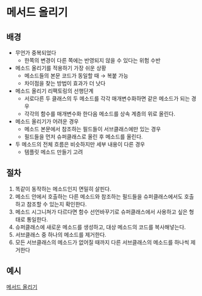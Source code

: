 # 메서드 올리기
## 배경
- 무언가 중복되었다
  - 한쪽의 변경이 다른 쪽에는 반영되지 않을 수 있다는 위험 수반
- 메소드 올리기를 적용하기 가장 쉬운 상황
  - 메소드들의 본문 코드가 동일할 때 → 복붙 가능
  - 차이점을 찾는 방법이 효과가 더 낫다
- 메소드 올리기 리팩토링의 선행단계
  - 서로다른 두 클래스의 두 메소드를 각각 매개변수화하면 같은 메소드가 되는 경우
  - 각각의 함수를 매개변수화 한다음 메소드를 상속 계층의 위로 올린다.
- 메소드 올리기가 어려운 경우
  - 메소드 본문에서 참조하는 필드들이 서브클래스에만 있는 경우
  - 필드들을 먼저 슈퍼클래스로 올린 후 메소드를 올린다.
- 두 메소드의 전체 흐름은 비슷하지만 세부 내용이 다른 경우
  - 템플릿 메소드 만들기 고려

## 절차
1. 똑같이 동작하는 메소드인지 면밀히 살핀다.
2. 메소드 안에서 호출하는 다른 메소드와 참조하는 필드들을 슈퍼클래스에서도 호출하고 참조할 수 있는지 확인한다.
3. 메소드 시그니쳐가 다르다면 함수 선언바꾸기로 슈퍼클래스에서 사용하고 싶은 형태로 통일한다.
4. 슈퍼클래스에 새로운 메소드를 생성하고, 대상 메소드의 코드를 복사해넣는다.
5. 서브클래스 중 하나의 메소드를 제거한다.
6. 모든 서브클래스의 메소드가 없어질 때까지 다른 서브클래스의 메소드를 하나씩 제거한다

## 예시
[메서드 올리기](/example.js)<br>